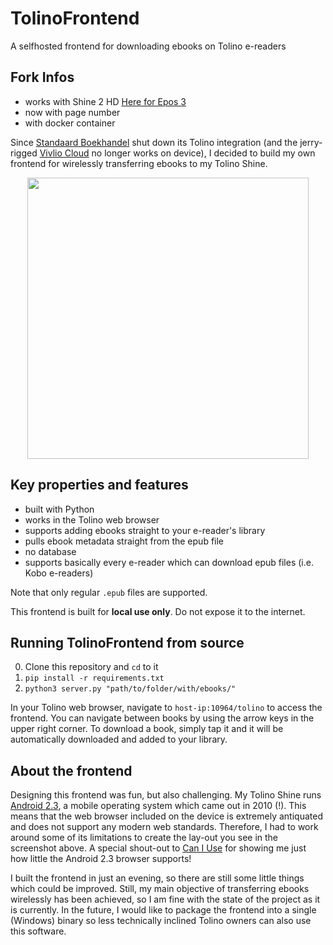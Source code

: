 # TolinoFrontend
A selfhosted frontend for downloading ebooks on Tolino e-readers

## Fork Infos
- works with Shine 2 HD [Here for Epos 3](https://github.com/DieSteinhose/TolinoFrontend/tree/epos3)
- now with page number
- with docker container

Since [Standaard Boekhandel](https://www.standaardboekhandel.be/) shut down its Tolino integration (and the jerry-rigged [Vivlio Cloud](https://www.standaardboekhandel.be/vivlio-e-readers/cloud) no longer works on device), I decided to build my own frontend for wirelessly transferring ebooks to my Tolino Shine.

<p align="center">
<img src="https://user-images.githubusercontent.com/84721952/178437501-3a5295ed-bfae-4233-b5bf-f61acd63967e.png" width="450px" height="">
</p>

## Key properties and features

* built with Python
* works in the Tolino web browser
* supports adding ebooks straight to your e-reader's library
* pulls ebook metadata straight from the epub file
* no database
* supports basically every e-reader which can download epub files (i.e. Kobo e-readers)

Note that only regular `.epub` files are supported.

This frontend is built for **local use only**. Do not expose it to the internet.

## Running TolinoFrontend from source

0. Clone this repository and `cd` to it
1. `pip install -r requirements.txt`
2. `python3 server.py "path/to/folder/with/ebooks/"`

In your Tolino web browser, navigate to `host-ip:10964/tolino` to access the frontend. You can navigate between books by using the arrow keys in the upper right corner. To download a book, simply tap it and it will be automatically downloaded and added to your library.

## About the frontend

Designing this frontend was fun, but also challenging. My Tolino Shine runs [Android 2.3](https://en.wikipedia.org/wiki/Android_Gingerbread), a mobile operating system which came out in 2010 (!). This means that the web browser included on the device is extremely antiquated and does not support any modern web standards. Therefore, I had to work around some of its limitations to create the lay-out you see in the screenshot above. A special shout-out to [Can I Use](http://caniuse.com/) for showing me just how little the Android 2.3 browser supports!

I built the frontend in just an evening, so there are still some little things which could be improved. Still, my main objective of transferring ebooks wirelessly has been achieved, so I am fine with the state of the project as it is currently. In the future, I would like to package the frontend into a single (Windows) binary so less technically inclined Tolino owners can also use this software.